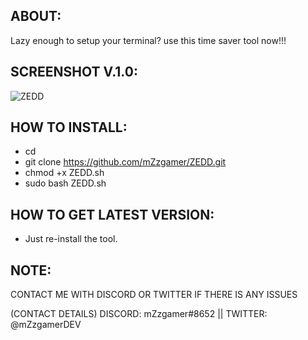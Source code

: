 ## ABOUT:
Lazy enough to setup your terminal? use this time saver tool now!!!
## SCREENSHOT V.1.0:
![ZEDD](https://user-images.githubusercontent.com/66206932/84722852-dfdb1c00-af73-11ea-9c66-fe83df0d157b.png)
## HOW TO INSTALL:
- cd
- git clone https://github.com/mZzgamer/ZEDD.git
- chmod +x ZEDD.sh
- sudo bash ZEDD.sh
## HOW TO GET LATEST VERSION:
- Just re-install the tool.
## NOTE:
CONTACT ME WITH DISCORD OR TWITTER IF THERE IS ANY ISSUES

(CONTACT DETAILS)
DISCORD: mZzgamer#8652 ||
TWITTER: @mZzgamerDEV
